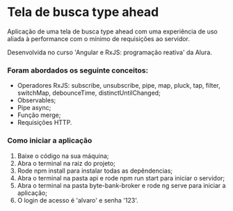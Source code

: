 # Tela de busca type ahead

Aplicação de uma tela de busca type ahead com uma experiência de uso aliada à performance com o mínimo de requisições ao servidor.

Desenvolvida no curso 'Angular e RxJS: programação reativa' da Alura.

### Foram abordados os seguinte conceitos:

- Operadores RxJS: subscribe, unsubscribe, pipe, map, pluck, tap, filter, switchMap, debounceTime, distinctUntilChanged;
- Observables;
- Pipe async;
- Função merge;
- Requisições HTTP.

### Como iniciar a aplicação

1. Baixe o código na sua máquina;
2. Abra o terminal na raiz do projeto;
3. Rode npm install para instalar todas as depêndencias;
4. Abra o terminal na pasta api e rode npm run start para iniciar o servidor;
5. Abra o terminal na pasta byte-bank-broker e rode ng serve para iniciar a aplicação;
6. O login de acesso é 'alvaro' e senha '123'.
